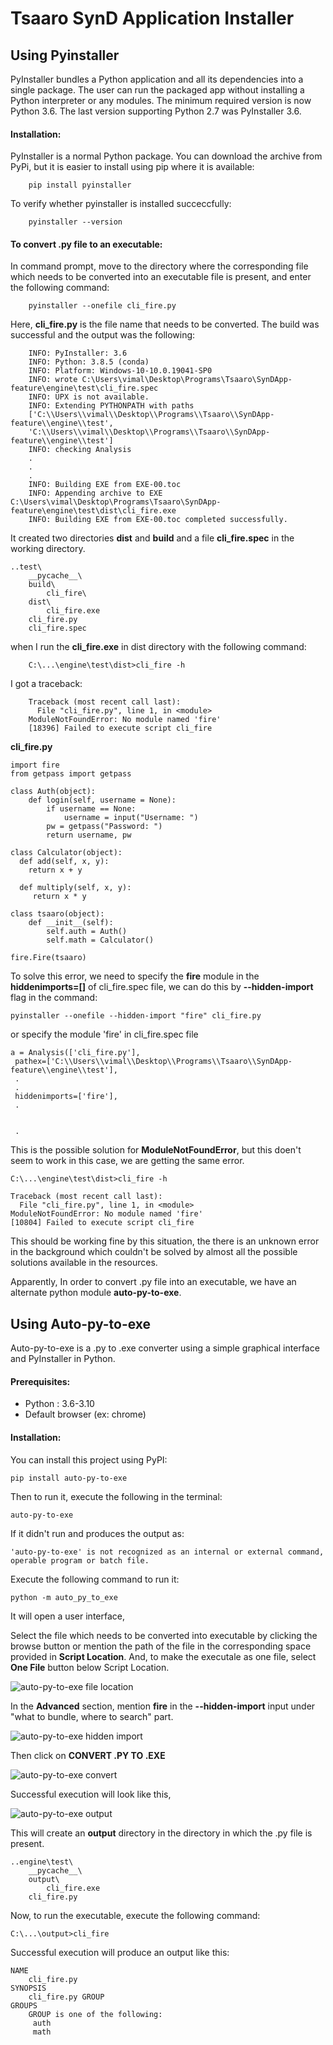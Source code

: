 # Tsaaro SynD Application Installer


## Using Pyinstaller


PyInstaller bundles a Python application and all its dependencies into a single package. The user can run the packaged app without installing a Python interpreter or any modules.
The minimum required version is now Python 3.6. The last version supporting Python 2.7 was PyInstaller 3.6. 


#### Installation:


PyInstaller is a normal Python package. You can download the archive from PyPi, but it is easier to install using pip where it is available:


        pip install pyinstaller
        

To verify whether pyinstaller is installed succeccfully:


        pyinstaller --version
        
    
#### To convert .py file to an executable:

In command prompt, move to the directory where the corresponding file which needs to be converted into an executable file is present, and enter the following command:


        pyinstaller --onefile cli_fire.py
        
        
Here, **cli_fire.py** is the file name that needs to be converted. The build was successful and the output was the following:


        INFO: PyInstaller: 3.6
        INFO: Python: 3.8.5 (conda)
        INFO: Platform: Windows-10-10.0.19041-SP0
        INFO: wrote C:\Users\vimal\Desktop\Programs\Tsaaro\SynDApp-feature\engine\test\cli_fire.spec
        INFO: UPX is not available.
        INFO: Extending PYTHONPATH with paths
        ['C:\\Users\\vimal\\Desktop\\Programs\\Tsaaro\\SynDApp-feature\\engine\\test',
        'C:\\Users\\vimal\\Desktop\\Programs\\Tsaaro\\SynDApp-feature\\engine\\test']
        INFO: checking Analysis
        .
        .
        .
        INFO: Building EXE from EXE-00.toc
        INFO: Appending archive to EXE C:\Users\vimal\Desktop\Programs\Tsaaro\SynDApp-feature\engine\test\dist\cli_fire.exe
        INFO: Building EXE from EXE-00.toc completed successfully.
        
        
It created two directories **dist** and **build** and a file **cli_fire.spec** in the working directory.


    ..test\
        __pycache__\
        build\
            cli_fire\
        dist\
            cli_fire.exe
        cli_fire.py
        cli_fire.spec


when I run the **cli_fire.exe** in dist directory with the following command:


        C:\...\engine\test\dist>cli_fire -h
 
        
I got a traceback:


        Traceback (most recent call last):
          File "cli_fire.py", line 1, in <module>
        ModuleNotFoundError: No module named 'fire'
        [18396] Failed to execute script cli_fire
 
        
**cli_fire.py**


    import fire
    from getpass import getpass
    
    class Auth(object):
        def login(self, username = None):
            if username == None:
                username = input("Username: ")
            pw = getpass("Password: ")
            return username, pw
    
    class Calculator(object):
      def add(self, x, y):
        return x + y
    
      def multiply(self, x, y):
         return x * y

    class tsaaro(object):
        def __init__(self):
            self.auth = Auth()
            self.math = Calculator()
    
    fire.Fire(tsaaro)
 
    
To solve this error, we need to specify the **fire** module in the **hiddenimports=[]** of cli_fire.spec file, we can do this by **--hidden-import** flag in the command:


    pyinstaller --onefile --hidden-import "fire" cli_fire.py

    
or specify the module 'fire' in cli_fire.spec file


    a = Analysis(['cli_fire.py'],
     pathex=['C:\\Users\\vimal\\Desktop\\Programs\\Tsaaro\\SynDApp-feature\\engine\\test'],
     .
     .
     hiddenimports=['fire'],
     .
 
 
     .
This is the possible solution for **ModuleNotFoundError**, but this doen't seem to work in this case, we are getting the same error.


    C:\...\engine\test\dist>cli_fire -h

    Traceback (most recent call last):
      File "cli_fire.py", line 1, in <module>
    ModuleNotFoundError: No module named 'fire'
    [10804] Failed to execute script cli_fire


This should be working fine by this situation, the there is an unknown error in the background which couldn't be solved by almost all the possible solutions available in the resources.


Apparently, In order to convert .py file into an executable, we have an alternate python module **auto-py-to-exe**.


## Using Auto-py-to-exe


Auto-py-to-exe is a .py to .exe converter using a simple graphical interface and PyInstaller in Python.


#### Prerequisites:
* Python : 3.6-3.10
* Default browser (ex: chrome)


#### Installation:
You can install this project using PyPI:


    pip install auto-py-to-exe

    
Then to run it, execute the following in the terminal:


    auto-py-to-exe


If it didn't run and produces the output as:

    
    'auto-py-to-exe' is not recognized as an internal or external command,
    operable program or batch file.

    
Execute the following command to run it:


    python -m auto_py_to_exe

    
It will open a user interface,



Select the file which needs to be converted into executable by clicking the browse button or mention the path of the file in the corresponding space provided in **Script Location**. And, to make the executale as one file, select **One File** button below Script Location.


![auto-py-to-exe file location](https://drive.google.com/file/d/1LOgW8XpgstnTSgHqgpef5iDfHw7o3N7c/view?usp=sharing)


In the **Advanced** section, mention **fire** in the **--hidden-import** input under "what to bundle, where to search" part.


![auto-py-to-exe hidden import](https://drive.google.com/file/d/1kivkDFmHhKWiJBaaTaQrPClVGqsJuc4m/view?usp=sharing)


Then click on **CONVERT .PY TO .EXE**


![auto-py-to-exe convert](https://drive.google.com/file/d/1k9uO0Q7btbBBvJN22hXOoPiP_Ig4w9-1/view?usp=sharing)


Successful execution will look like this,


![auto-py-to-exe output](https://drive.google.com/file/d/1TiIdX7FU_iqxv4tAIPuq46sNAbfofmCc/view?usp=sharing)


This will create an **output** directory in the directory in which the .py file is present.


    ..engine\test\
        __pycache__\
        output\
            cli_fire.exe
        cli_fire.py



Now, to run the executable, execute the following command:


    C:\...\output>cli_fire 


Successful execution will produce an output like this:


    NAME
        cli_fire.py
    SYNOPSIS
        cli_fire.py GROUP
    GROUPS
        GROUP is one of the following:
         auth
         math





